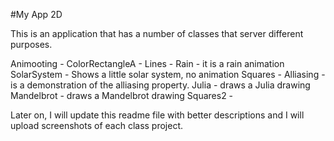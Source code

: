 #My App 2D

This is an application that has a number of classes that server different purposes.

Animooting - 
ColorRectangleA - 
Lines - 
Rain - it is a rain animation
SolarSystem - Shows a little solar system, no animation
Squares - 
Alliasing - is a demonstration of the alliasing property.
Julia - draws a Julia drawing
Mandelbrot - draws a Mandelbrot drawing
Squares2 - 

Later on, I will update this readme file with better descriptions and I will upload screenshots of each class project.